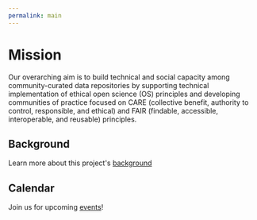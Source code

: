 ```yaml
---
permalink: main
---
```

# Mission
Our overarching aim is to build technical and
social capacity among community-curated data repositories by supporting technical
implementation of ethical open science (OS) principles and developing communities of practice focused on CARE (collective benefit, authority to control, responsible, and ethical) and FAIR (findable, accessible, interoperable, and reusable) principles.
## Background
Learn more about this project's [background](Background.md)
## Calendar
Join us for upcoming [events](calendar.md)! 
